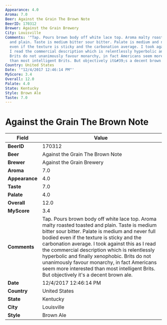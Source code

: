 ```yaml
---
Appearance: 4.0
Aroma: 7.0
Beer: Against the Grain The Brown Note
BeerID: 170312
Brewer: Against the Grain Brewery
City: Louisville
Comments: '"Tap. Pours brown body off white lace top. Aroma malty roasted toasted
  and plain. Taste is medium bitter sour bitter. Palate is medium and never full bodied
  even if the texture is sticky and the carbonation average. I took against this as
  I read the commercial description which is relentlessly hyperbolic and finally xenophobic.
  Brits do not unanimously favour monarchy, in fact Americans seem more interested
  than most intelligent Brits. But objectively it&#39;s a decent brown ale."'
Country: United States
Date: '"12/4/2017 12:46:14 PM"'
MyScore: 3.4
Overall: 12.0
Palate: 4.0
State: Kentucky
Style: Brown Ale
Taste: 7.0
---
```


# Against the Grain The Brown Note

| Field         | Value |
|---------------|-------|
| **BeerID** | 170312 |
| **Beer** | Against the Grain The Brown Note |
| **Brewer** | Against the Grain Brewery |
| **Aroma** | 7.0 |
| **Appearance** | 4.0 |
| **Taste** | 7.0 |
| **Palate** | 4.0 |
| **Overall** | 12.0 |
| **MyScore** | 3.4 |
| **Comments** | Tap. Pours brown body off white lace top. Aroma malty roasted toasted and plain. Taste is medium bitter sour bitter. Palate is medium and never full bodied even if the texture is sticky and the carbonation average. I took against this as I read the commercial description which is relentlessly hyperbolic and finally xenophobic. Brits do not unanimously favour monarchy, in fact Americans seem more interested than most intelligent Brits. But objectively it&#39;s a decent brown ale. |
| **Date** | 12/4/2017 12:46:14 PM |
| **Country** | United States |
| **State** | Kentucky |
| **City** | Louisville |
| **Style** | Brown Ale |
